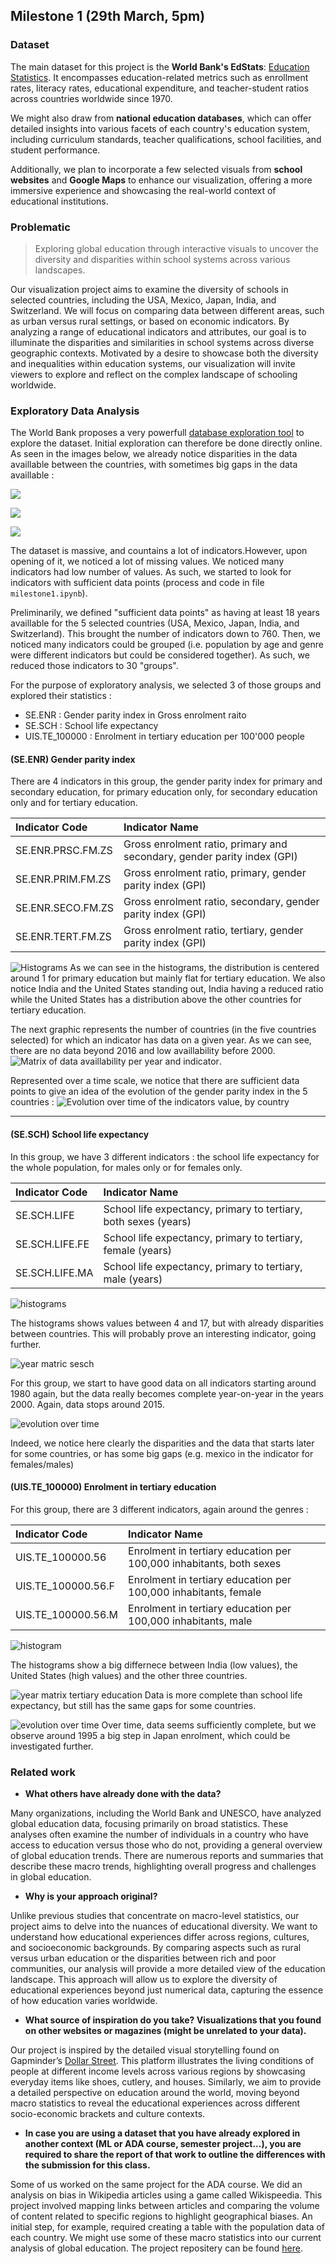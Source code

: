 
## Milestone 1 (29th March, 5pm)

### Dataset
The main dataset for this project is the **World Bank's EdStats**: [Education Statistics](https://datacatalog.worldbank.org/search/dataset/0038480/education-statistics). It encompasses education-related metrics such as enrollment rates, literacy rates, educational expenditure, and teacher-student ratios across countries worldwide since 1970.

We might also draw from **national education databases**, which can offer detailed insights into various facets of each country's education system, including curriculum standards, teacher qualifications, school facilities, and student performance.

Additionally, we plan to incorporate a few selected visuals from **school websites** and **Google Maps** to enhance our visualization, offering a more immersive experience and showcasing the real-world context of educational institutions.

### Problematic

> Exploring global education through interactive visuals to uncover the diversity and disparities within school systems across various landscapes.

Our visualization project aims to examine the diversity of schools in selected countries, including the USA, Mexico, Japan, India, and Switzerland. We will focus on comparing data between different areas, such as urban versus rural settings, or based on economic indicators. By analyzing a range of educational indicators and attributes, our goal is to illuminate the disparities and similarities in school systems across diverse geographic contexts. Motivated by a desire to showcase both the diversity and inequalities within education systems, our visualization will invite viewers to explore and reflect on the complex landscape of schooling worldwide.

### Exploratory Data Analysis

The World Bank proposes a very powerfull [database exploration tool](https://data.worldbank.org/topic/education?year=2021) to explore the dataset. Initial exploration can therefore be done directly online. As seen in the images below, we already notice disparities in the data availlable between the countries, with sometimes big gaps in the data availlable :


![](img/img1.png)

![](img/img2.png)

![](img/img3.png)

The dataset is massive, and countains a lot of indicators.However, upon opening of it, we noticed a lot of missing values. We noticed many indicators had low number of values. As such, we started to look for indicators with sufficient data points (process and code in file `milestone1.ipynb`).

Preliminarily, we defined "sufficient data points" as having at least 18 years availlable for the 5 selected countries (USA, Mexico, Japan, India, and Switzerland). This brought the number of indicators down to 760. Then, we noticed many indicators could be grouped (i.e. population by age and genre were different indicators but could be considered together). As such, we reduced those indicators to 30 "groups".

For the purpose of exploratory analysis, we selected 3 of those groups and explored their statistics :
- SE.ENR : Gender parity index in Gross enrolment raito
- SE.SCH : School life expectancy
- UIS.TE_100000 : Enrolment in tertiary education per 100'000 people

#### (SE.ENR) Gender parity index

There are 4 indicators in this group, the gender parity index for primary and secondary education, for primary education only, for secondary education only and for tertiary education.

| Indicator Code    | Indicator Name                                                          |
|:------------------|:------------------------------------------------------------------------|
| SE.ENR.PRSC.FM.ZS | Gross enrolment ratio, primary and secondary, gender parity index (GPI) |
| SE.ENR.PRIM.FM.ZS | Gross enrolment ratio, primary, gender parity index (GPI)               |
| SE.ENR.SECO.FM.ZS | Gross enrolment ratio, secondary, gender parity index (GPI)             |
| SE.ENR.TERT.FM.ZS | Gross enrolment ratio, tertiary, gender parity index (GPI)              |

![Histograms](img/SEENR_histograms.png)
As we can see in the histograms, the distribution is centered around 1 for primary education but mainly flat for tertiary education. We also notice India and the United States standing out, India having a reduced ratio while the United States has a distribution above the other countries for tertiary education.

The next graphic represents the number of countries (in the five countries selected) for which an indicator has data on a given year. As we can see, there are no data beyond 2016 and low availlability before 2000. 
![Matrix of data availlability per year and indicator](img/SEENR_yearmatrix.png).

Represented over a time scale, we notice that there are sufficient data points to give an idea of the evolution of the gender parity index in the 5 countries :
![Evolution over time of the indicators value, by country](img/SEENR_indicators.png)

---
#### (SE.SCH) School life expectancy

In this group, we have 3 different indicators : the school life expectancy for the whole population, for males only or for females only.

| Indicator Code   | Indicator Name                                                  |
|:-----------------|:----------------------------------------------------------------|
| SE.SCH.LIFE      | School life expectancy, primary to tertiary, both sexes (years) |
| SE.SCH.LIFE.FE   | School life expectancy, primary to tertiary, female (years)     |
| SE.SCH.LIFE.MA   | School life expectancy, primary to tertiary, male (years)       |

![histograms](img/SESCH_histograms.png)

The histograms shows values between 4 and 17, but with already disparities between countries. This will probably prove an interesting indicator, going further.

![year matric sesch](img/SESCH_yearmatrix.png)

For this group, we start to have good data on all indicators starting around 1980 again, but the data really becomes complete year-on-year in the years 2000.
Again, data stops around 2015.

![evolution over time](img/SESCH_indicators.png)

Indeed, we notice here clearly the disparities and the data that starts later for some countries, or has some big gaps (e.g. mexico in the indicator for females/males)

#### (UIS.TE_100000) Enrolment in tertiary education

For this group, there are 3 different indicators, again around the genres :

| Indicator Code     | Indicator Name                                                      |
|:-------------------|:--------------------------------------------------------------------|
| UIS.TE_100000.56   | Enrolment in tertiary education per 100,000 inhabitants, both sexes |
| UIS.TE_100000.56.F | Enrolment in tertiary education per 100,000 inhabitants, female     |
| UIS.TE_100000.56.M | Enrolment in tertiary education per 100,000 inhabitants, male       |

![histogram](img/UISTE_100000_histograms.png)

The histograms show a big differnece between India (low values), the United States (high values) and the other three countries.

![year matrix tertiary education](img/UISTE_100000_yearmatrix.png)
Data is more complete than school life expectancy, but still has the same gaps for some countries.

![evolution over time](img/UISTE_100000_indicators.png)
Over time, data seems sufficiently complete, but we observe around 1995 a big step in Japan enrolment, which could be investigated further.

### Related work

- **What others have already done with the data?**

Many organizations, including the World Bank and UNESCO, have analyzed global education data, focusing primarily on broad statistics. These analyses often examine the number of individuals in a country who have access to education versus those who do not, providing a general overview of global education trends. There are numerous reports and summaries that describe these macro trends, highlighting overall progress and challenges in global education.

- **Why is your approach original?**

Unlike previous studies that concentrate on macro-level statistics, our project aims to delve into the nuances of educational diversity. We want to understand how educational experiences differ across regions, cultures, and socioeconomic backgrounds. By comparing aspects such as rural versus urban education or the disparities between rich and poor communities, our analysis will provide a more detailed view of the education landscape. This approach will allow us to explore the diversity of educational experiences beyond just numerical data, capturing the essence of how education varies worldwide.

- **What source of inspiration do you take? Visualizations that you found on other websites or magazines (might be unrelated to your data).**

Our project is inspired by the detailed visual storytelling found on Gapminder’s [Dollar Street](https://www.gapminder.org/dollar-street). This platform illustrates the living conditions of people at different income levels across various regions by showcasing everyday items like shoes, cutlery, and houses. Similarly, we aim to provide a detailed perspective on education around the world, moving beyond macro statistics to reveal the educational experiences across different socio-economic brackets and culture contexts.

- **In case you are using a dataset that you have already explored in another context (ML or ADA course, semester project...), you are required to share the report of that work to outline the differences with the submission for this class.**

Some of us worked on the same project for the ADA course. We did an analysis on bias in Wikipedia articles using a game called Wikispeedia. This project involved mapping links between articles and comparing the volume of content related to specific regions to highlight geographical biases. An initial step, for example, required creating a table with the population data of each country. We might use some of these macro statistics into our current analysis of global education. The project repositery can be found [here](https://github.com/epfl-ada/ada-2023-project-jellyfish401.git).
